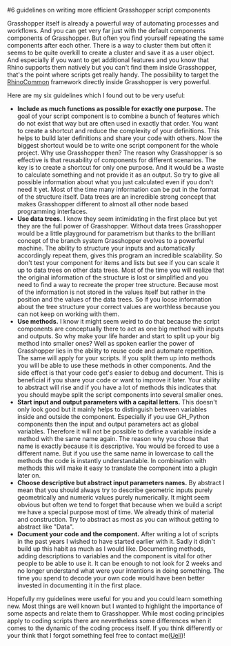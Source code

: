 #6 guidelines on writing more efficient Grasshopper script components

Grasshopper itself is already a powerful way of automating processes and workflows. And you can get very far just with the default components components of Grasshopper. But often you find yourself repeating the same components after each other. There is a way to cluster them but often it seems to be quite overkill to create a cluster and save it as a user object. And especially if you want to get additional features and you know that Rhino supports them natively but you can't find them inside Grasshopper, that's the point where scripts get really handy. The possibility to target the [RhinoCommon] framework directly inside Grasshopper is very powerful. 

Here are my six guidelines which I found out to be very useful:

- **Include as much functions as possible for exactly one purpose.** The goal of your script component is to combine a bunch of features which do not exist that way but are often used in exactly that order. You want to create a shortcut and reduce the complexity of your definitions. This helps to build later definitions and share your code with others. Now the biggest shortcut would be to write one script component for the whole project. Why use Grasshopper then? The reason why Grasshopper is so effective is that reusability of components for different scenarios. The key is to create a shortcut for only one purpose. And it would be a waste to calculate something and not provide it as an output. So try to give all possible information about what you just calculated even if you don't need it yet. Most of the time many information can be put in the format of the structure itself. Data trees are an incredible strong concept that makes Grasshopper different to almost all other node based programming interfaces.
- **Use data trees.** I know they seem intimidating in the first place but yet they are the full power of Grasshopper. Without data trees Grasshopper would be a little playground for parametrism but thanks to the brilliant concept of the branch system Grasshopper evolves to a powerful machine. The ability to structure your inputs and automatically accordingly repeat them, gives this program an incredible scalability. So don't test your component for items and lists but see if you can scale it up to data trees on other data trees. Most of the time you will realize that the original information of the structure is lost or simplified and you need to find a way to recreate the proper tree structure. Because most of the information is not stored in the values itself but rather in the position and the values of the data trees. So if you loose information about the tree structure your correct values are worthless because you can not keep on working with them.
- **Use methods.** I know it might seem weird to do that because the script components are conceptually there to act as one big method with inputs and outputs. So why make your life harder and start to split up your big method into smaller ones? Well as spoken earlier the power of Grasshopper lies in the ability to reuse code and automate repetition. The same will apply for your scripts. If you split them up into methods you will be able to use these methods in other components. And the side effect is that your code get's easier to debug and document. This is beneficial if you share your code or want to improve it later. Your ability to abstract will rise and if you have a lot of methods this indicates that you should maybe split the script components into several smaller ones.
- **Start input and output parameters with a capital letters.** This doesn't only look good but it mainly helps to distinguish between variables inside and outside the component. Especially if you use GH_Python components then the input and output parameters act as global variables. Therefore it will not be possible to define a variable inside a method with the same name again. The reason why you chose that name is exactly because it is descriptive. You would be forced to use a different name. But if you use the same name in lowercase to call the methods the code is instantly understandable. In combination with methods this will make it easy to translate the component into a plugin later on.
- **Choose descriptive but abstract input parameters names.** By abstract I mean that you should always try to describe geometric inputs purely geometrically and numeric values purely numerically. It might seem obvious but often we tend to forget that because when we build a script we have a special purpose most of time. We already think of material and construction. Try to abstract as most as you can without getting to abstract like "Data".
- **Document your code and the component.** After writing a lot of scripts in the past years I wished to have started earlier with it. Sadly it didn't build up this habit as much as I would like. Documenting methods, adding descriptions to variables and the component is vital for other people to be able to use it. It can be enough to not look for 2 weeks and no longer understand what were your intentions in doing something. The time you spend to decode your own code would have been better invested in documenting it in the first place.

Hopefully my guidelines were useful for you and you could learn something new. Most things are well known but I wanted to highlight the importance of some aspects and relate them to Grasshopper. While most coding principles apply to coding scripts there are nevertheless some differences when it comes to the dynamic of the coding process itself.
If you think differently or your think that I forgot something feel free to contact me([Ueli])!

[RhinoCommon]: https://developer.rhino3d.com/api/RhinoCommon/html/R_Project_RhinoCommon.htm "RhinoCommon API"
[Ueli]: usaluz@outlook.de "Email Ueli"
